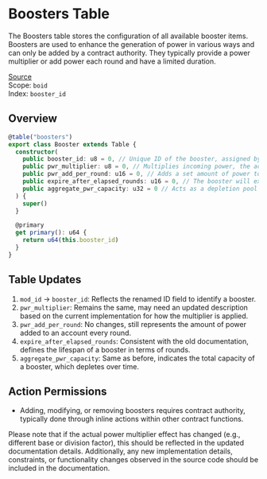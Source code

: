 # Boosters Table
The Boosters table stores the configuration of all available booster items. Boosters are used to enhance the generation of power in various ways and can only be added by a contract authority. They typically provide a power multiplier or add power each round and have a limited duration.

[Source](https://github.com/animuslabs/boid-system-ts/blob/master/assembly/tables/boosters.ts)
\
Scope: `boid`
\
Index: `booster_id`

## Overview
```ts
@table("boosters")
export class Booster extends Table {
  constructor(
    public booster_id: u8 = 0, // Unique ID of the booster, assigned by the contract upon registration.
    public pwr_multiplier: u8 = 0, // Multiplies incoming power, the actual multiplier value is based on implementation details, e.g., divided by a specific factor.
    public pwr_add_per_round: u16 = 0, // Adds a set amount of power to the account each round, applied when power is claimed.
    public expire_after_elapsed_rounds: u16 = 0, // The booster will expire after this many rounds, ceasing to provide benefits.
    public aggregate_pwr_capacity: u32 = 0 // Acts as a depletion pool that reduces with each claim based on the decay of power. Once depleted, the booster becomes inactive.
  ) {
    super()
  }

  @primary
  get primary(): u64 {
    return u64(this.booster_id)
  }
}
```

## Table Updates
1. `mod_id` -> `booster_id`: Reflects the renamed ID field to identify a booster.
2. `pwr_multiplier`: Remains the same, may need an updated description based on the current implementation for how the multiplier is applied.
3. `pwr_add_per_round`: No changes, still represents the amount of power added to an account every round.
4. `expire_after_elapsed_rounds`: Consistent with the old documentation, defines the lifespan of a booster in terms of rounds.
5. `aggregate_pwr_capacity`: Same as before, indicates the total capacity of a booster, which depletes over time.

## Action Permissions
- Adding, modifying, or removing boosters requires contract authority, typically done through inline actions within other contract functions.

Please note that if the actual power multiplier effect has changed (e.g., different base or division factor), this should be reflected in the updated documentation details. Additionally, any new implementation details, constraints, or functionality changes observed in the source code should be included in the documentation.

